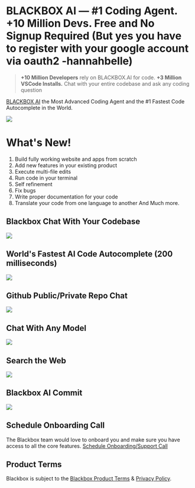 # BLACKBOX AI — #1 Coding Agent. +10 Million Devs. Free and No Signup Required (But yes you have to register with your google account via oauth2 -hannahbelle)

>  **+10 Million Developers** rely on BLACKBOX.AI for code. **+3 Million VSCode Installs.** Chat with your entire codebase and ask any coding question


[BLACKBOX AI](https://www.blackbox.ai 'Get Started on BLACKBOX AI') the Most Advanced Coding Agent and the #1 Fastest Code Autocomplete in the World.

[![](https://storage.googleapis.com/workspace-0f70711f-8b4e-4d94-86f1-2a93ccde5886/cybercoder.gif)](https://www.youtube.com/watch?v=8v5MsZOaQC8&t=7s)

# What's New!
1. Build fully working website and apps from scratch
2. Add new features in your existing product
3. Execute multi-file edits
4. Run code in your terminal
5. Self refinement
6. Fix bugs
7. Write proper documentation for your code
8. Translate your code from one language to another
And Much more.

## Blackbox Chat With Your Codebase <a name="code-chat"></a>

[![](https://storage.googleapis.com/workspace-0f70711f-8b4e-4d94-86f1-2a93ccde5886/code-repo.gif)]()

## World's Fastest AI Code Autocomplete (200 milliseconds) <a name="code-autocomplete"></a>

[![](https://storage.googleapis.com/workspace-0f70711f-8b4e-4d94-86f1-2a93ccde5886/code-autocomplete.gif)]()

## Github Public/Private Repo Chat <a name="github"></a>

[![](https://storage.googleapis.com/workspace-0f70711f-8b4e-4d94-86f1-2a93ccde5886/github.gif)]()

## Chat With Any Model <a name="model"></a>

[![](https://storage.googleapis.com/workspace-0f70711f-8b4e-4d94-86f1-2a93ccde5886/model.gif)]()

## Search the Web <a name="web"></a>

[![](https://storage.googleapis.com/workspace-0f70711f-8b4e-4d94-86f1-2a93ccde5886/web.gif)]()


## Blackbox AI Commit <a name="blackbox-commit"></a>

[![](https://storage.googleapis.com/a1aa/uploads/demo-autocommit.gif)](https://www.useblackbox.io/chat?videoId=V_3h3fjeHGM)

## Schedule Onboarding Call

The Blackbox team would love to onboard you and make sure you have access to all the core features. [Schedule Onboarding/Support Call](https://calendly.com/blackboxapp/30min)


## Product Terms

Blackbox is subject to the [Blackbox Product Terms](https://www.useblackbox.io/terms) & [Privacy Policy](https://www.useblackbox.io/privacy).

